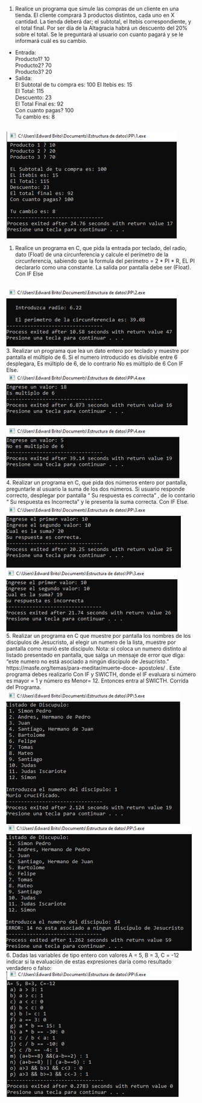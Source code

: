 
1. Realice un programa que simule las compras de un cliente en una tienda. El cliente comprará 3 productos distintos, cada uno en X cantidad. La tienda deberá dar; el subtotal, el Itebis correspondiente, y el total final. Por ser día de la Altagracia habrá un descuento del 20% sobre el total. Se le preguntará al usuario con cuanto pagará y se le informará cuál es su cambio.
* Entrada:  
   Producto1? 10   
  Producto2? 70   
  Producto3? 20 
* Salida:  
El Subtotal de tu compra es: 100 El Itebis es: 15  
El Total: 115  
Descuento: 23  
El Total Final es: 92   
Con cuanto pagas? 100  
    Tu cambio es: 8
<br>
<img src="./img/1.PNG" with="50%" heigh="50%">
<br>

1. Realice un programa en C, que pida la entrada por teclado, del radio, dato (Float) de una circunferencia y calcule el perímetro de la circunferencia, sabiendo que la formula del perímetro = 2 * PI * R, EL PI declararlo como una constante. La salida por pantalla debe ser (Float). Con IF Else
<br>
<img src="./img/2.PNG" with="50%" heigh="50%">
<br>
3. Realizar un programa que lea un dato entero por teclado y muestre por pantalla el múltiplo de 6. Si el numero introducido es divisible entre 6 desplegara, Es múltiplo de 6, de lo contrario No es múltiplo de 6 Con IF Else.
<br>
<img src="./img/3.PNG" with="50%" heigh="50%">
<img src="./img/3.1.PNG" with="50%" heigh="50%">
<br>
4. Realizar un programa en C, que pida dos números entero por pantalla, preguntarle al usuario la suma de los dos números. Si usuario responde correcto, desplegar por pantalla “ Su respuesta es correcta” , de lo contario “ Su respuesta es Incorrecta” y le presenta la suma correcta. Con IF Else.
<br>
<img src="./img/4.PNG" with="50%" heigh="50%">
<img src="./img/4.1.PNG" with="50%" heigh="50%">
<br>
5.  Realizar un programa en C que muestre por pantalla los nombres de los discípulos de Jesucristo, al elegir un numero de la lista, muestre por pantalla como murió este discípulo. Nota: si coloca un numero distinto al listado presentado en pantalla, que salga un mensaje de error que diga: “este numero no está asociado a ningún discípulo de Jesucristo.” https://masfe.org/temas/para-meditar/muerte-doce- apostoles/ . Este programa debes realizarlo Con IF y SWICTH, donde el IF evaluara si número es mayor = 1 y número es Menor= 12. Entonces entra al SWICTH. Corrida del Programa.
<br>
<img src="./img/5.PNG" with="50%" heigh="50%">
<img src="./img/5.1.PNG" with="50%" heigh="50%">
<br>
6. Dadas las variables de tipo entero con valores A = 5, B = 3, C = -12 indicar si la evaluación de estas expresiones daría como resultado verdadero o falso:
<br>
<img src="./img/6.PNG" with="50%" heigh="50%">
<br>